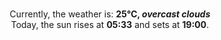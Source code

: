 <p  align="center"><br/>Currently, the weather is: <b> 25°C, <i>overcast clouds</i></b></br>Today, the sun rises at <b>05:33</b> and sets at <b>19:00</b>.</p>